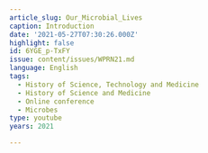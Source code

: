 ```yaml
---
article_slug: Our_Microbial_Lives
caption: Introduction
date: '2021-05-27T07:30:26.000Z'
highlight: false
id: 6YGE_p-TxFY
issue: content/issues/WPRN21.md
language: English
tags:
  - History of Science, Technology and Medicine
  - History of Science and Medicine
  - Online conference
  - Microbes
type: youtube
years: 2021

---
```

